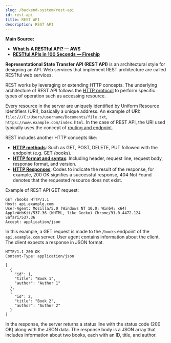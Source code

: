 ```yaml
---
slug: /backend-system/rest-api
id: rest-api
title: REST API
description: REST API
---
```


**Main Source:**

- **[What Is A RESTful API? — AWS](https://aws.amazon.com/what-is/restful-api/)**
- **[RESTful APIs in 100 Seconds — Fireship](https://youtu.be/-MTSQjw5DrM?si=mGOKWYNFT7H6yl_m)**

**Representational State Transfer API (REST API)** is an architectural style for designing an API.
Web services that implement REST architecture are called RESTful web services.

REST works by leveraging or extending HTTP concepts. The underlying architecture of REST API follows the [HTTP protocol](/computer-networking/http-https#http) to perform specific types of operation such as accessing resource.

Every resource in the server are uniquely identified by Uniform Resource Identifiers (URI), basically a unique address. An example of URI: `file:///C:/Users/username/Documents/file.txt`, `https://www.example.com/index.html`. In the case of REST API, the URI used typically uses the concept of [routing and endpoint](/backend-system/apis-server-logic#routing--endpoint).

REST includes another HTTP concepts like:

- **[HTTP methods](/computer-networking/http-https#http-request--method)**: Such as GET, POST, DELETE, PUT followed with the endpoint (e.g. GET /books).
- **[HTTP format and syntax](/computer-networking/http-https#http-format--syntax)**: Including header, request line, request body, response format, and version.
- **[HTTP Responses](/computer-networking/http-https#http-response)**: Codes to indicate the result of the response, for example, 200 OK signifies a successful response, 404 Not Found denotes that the requested resource does not exist.

Example of REST API GET request:

```
GET /books HTTP/1.1
Host: api.example.com
User-Agent: Mozilla/5.0 (Windows NT 10.0; Win64; x64) AppleWebKit/537.36 (KHTML, like Gecko) Chrome/91.0.4472.124 Safari/537.36
Accept: application/json
```

In this example, a GET request is made to the `/books` endpoint of the `api.example.com` server. User agent contains information about the client. The client expects a response in JSON format.

```
HTTP/1.1 200 OK
Content-Type: application/json

[
  {
    "id": 1,
    "title": "Book 1",
    "author": "Author 1"
  },
  {
    "id": 2,
    "title": "Book 2",
    "author": "Author 2"
  }
]
```

In the response, the server returns a status line with the status code (200 OK) along with the JSON data. The response body is a JSON array that includes information about two books, each with an ID, title, and author.